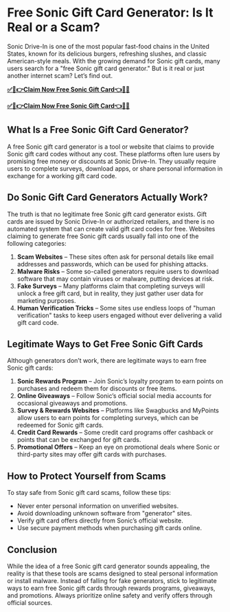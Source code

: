 # **Free Sonic Gift Card Generator: Is It Real or a Scam?**
Sonic Drive-In is one of the most popular fast-food chains in the United States, known for its delicious burgers, refreshing slushes, and classic American-style meals. With the growing demand for Sonic gift cards, many users search for a "free Sonic gift card generator." But is it real or just another internet scam? Let’s find out.

[**✅🎉👉Claim Now Free Sonic Gift Card👈🎉✅**](https://amazonbuy.xyz/c/sonicgft)

[**✅🎉👉Claim Now Free Sonic Gift Card👈🎉✅**](https://amazonbuy.xyz/c/sonicgft)

## What Is a Free Sonic Gift Card Generator?
A free Sonic gift card generator is a tool or website that claims to provide Sonic gift card codes without any cost. These platforms often lure users by promising free money or discounts at Sonic Drive-In. They usually require users to complete surveys, download apps, or share personal information in exchange for a working gift card code.

## Do Sonic Gift Card Generators Actually Work?
The truth is that no legitimate free Sonic gift card generator exists. Gift cards are issued by Sonic Drive-In or authorized retailers, and there is no automated system that can create valid gift card codes for free. Websites claiming to generate free Sonic gift cards usually fall into one of the following categories:

1. **Scam Websites** – These sites often ask for personal details like email addresses and passwords, which can be used for phishing attacks.
2. **Malware Risks** – Some so-called generators require users to download software that may contain viruses or malware, putting devices at risk.
3. **Fake Surveys** – Many platforms claim that completing surveys will unlock a free gift card, but in reality, they just gather user data for marketing purposes.
4. **Human Verification Tricks** – Some sites use endless loops of "human verification" tasks to keep users engaged without ever delivering a valid gift card code.

## Legitimate Ways to Get Free Sonic Gift Cards
Although generators don’t work, there are legitimate ways to earn free Sonic gift cards:

1. **Sonic Rewards Program** – Join Sonic’s loyalty program to earn points on purchases and redeem them for discounts or free items.
2. **Online Giveaways** – Follow Sonic’s official social media accounts for occasional giveaways and promotions.
3. **Survey & Rewards Websites** – Platforms like Swagbucks and MyPoints allow users to earn points for completing surveys, which can be redeemed for Sonic gift cards.
4. **Credit Card Rewards** – Some credit card programs offer cashback or points that can be exchanged for gift cards.
5. **Promotional Offers** – Keep an eye on promotional deals where Sonic or third-party sites may offer gift cards with purchases.

## How to Protect Yourself from Scams
To stay safe from Sonic gift card scams, follow these tips:
- Never enter personal information on unverified websites.
- Avoid downloading unknown software from "generator" sites.
- Verify gift card offers directly from Sonic’s official website.
- Use secure payment methods when purchasing gift cards online.

## Conclusion
While the idea of a free Sonic gift card generator sounds appealing, the reality is that these tools are scams designed to steal personal information or install malware. Instead of falling for fake generators, stick to legitimate ways to earn free Sonic gift cards through rewards programs, giveaways, and promotions. Always prioritize online safety and verify offers through official sources.


